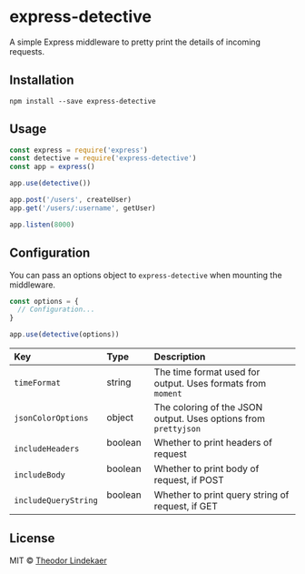 # express-detective
A simple Express middleware to pretty print the details of incoming requests.

## Installation
```
npm install --save express-detective
```

## Usage
```js
const express = require('express')
const detective = require('express-detective')
const app = express()

app.use(detective())

app.post('/users', createUser)
app.get('/users/:username', getUser)

app.listen(8000)
```

## Configuration
You can pass an options object to `express-detective` when mounting the middleware.

```js
const options = {
  // Configuration...
}

app.use(detective(options))
```

| Key           | Type          | Description  |
| :------------- |:-------------| :-------------|
| `timeFormat`         | string      | The time format used for output. Uses formats from `moment` |
| `jsonColorOptions`   | object      | The coloring of the JSON output. Uses options from `prettyjson` |
| `includeHeaders`     | boolean     | Whether to print headers of request |
| `includeBody`        | boolean     | Whether to print body of request, if POST |
| `includeQueryString` | boolean     | Whether to print query string of request, if GET |

## License
MIT © [Theodor Lindekaer](http://lindekaer.com)
